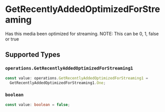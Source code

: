 # GetRecentlyAddedOptimizedForStreaming

Has this media been optimized for streaming. NOTE: This can be 0, 1, false or true


## Supported Types

### `operations.GetRecentlyAddedOptimizedForStreaming1`

```typescript
const value: operations.GetRecentlyAddedOptimizedForStreaming1 =
  GetRecentlyAddedOptimizedForStreaming1.One;
```

### `boolean`

```typescript
const value: boolean = false;
```

